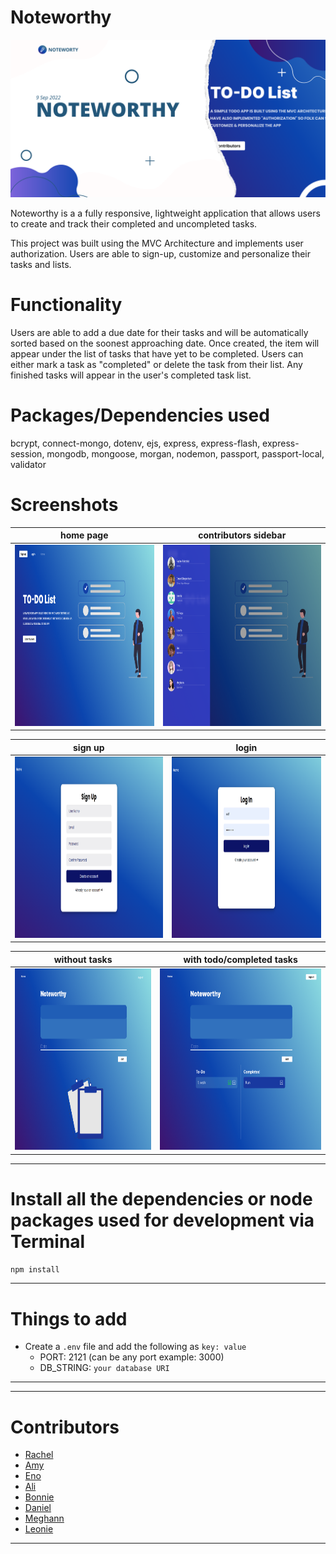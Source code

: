 # Noteworthy

![test_image](./public/images/NoteworthyBanner.png)

Noteworthy is a a fully responsive, lightweight application that allows users to create and track their completed and uncompleted tasks.

This project was built using the MVC Architecture and implements user authorization.
Users are able to sign-up, customize and personalize their tasks and lists.

# Functionality

Users are able to add a due date for their tasks and will be automatically sorted based on the soonest approaching date.
Once created, the item will appear under the list of tasks that have yet to be completed.
Users can either mark a task as "completed" or delete the task from their list.
Any finished tasks will appear in the user's completed task list.

# Packages/Dependencies used 

bcrypt, connect-mongo, dotenv, ejs, express, express-flash, express-session, mongodb, mongoose, morgan, nodemon, passport, passport-local, validator

# Screenshots

|home page|contributors sidebar|
|:-:|:-:|
|<img src ="./public/images/screenshots/HomePage.png" width=590 height=290>|<img src="./public/images/screenshots/Contributors.png" width=590 height=290>|

|sign up|login|
|:-:|:-:|
|<img src="./public/images/screenshots/SignUp.png" width=590 height=290>|<img src="./public/images/screenshots/LogIn.png" width=590 height=290>

|without tasks|with todo/completed tasks|
|:-:|:-:|
|<img src ="./public/images/screenshots/withoutTasks.png" width=590 height=290>|<img src ="./public/images/screenshots/withCompleted.png" width=590 height=290>|

---

# Install all the dependencies or node packages used for development via Terminal

`npm install` 

---

# Things to add

- Create a `.env` file and add the following as `key: value`
  - PORT: 2121 (can be any port example: 3000) 
  - DB_STRING: `your database URI` 
 ---
 
 ---

# Contributors

- [Rachel](https://github.com/RachFairchild)
- [Amy](https://github.com/ApplePieAngel)
- [Eno](https://github.com/codEno12)
- [Ali](https://github.com/AliReza1083)
- [Bonnie](https://github.com/MissGin)
- [Daniel](https://github.com/CodingWithDan)
- [Meghann](https://github.com/meghannfh)
- [Leonie](https://github.com/lmiddeke)

 ---
 

